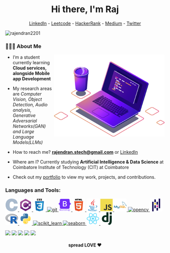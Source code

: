 <h1 align="center">Hi there, I'm Raj</h1>
<!--- Adding Header Elements -->

<p align="center">
  <a href="https://www.linkedin.com/in/rajendran-s-02b222270/">LinkedIn</a> - 
  <a href="https://www.leetcode.com/rajendran2201" target="blank">Leetcode</a> -
  <a href="https://www.hackerrank.com/profile/asrajendrayadav" target="blank">HackerRank</a> -
  <a href="https://medium.com/@asrajendrayadav" target="blank">Medium</a> -
  <a href="https://x.com/rajastwt" target="blank">Twitter</a> 
  


<p align="left"> <img src="https://komarev.com/ghpvc/?username=rajendran2201&label=Profile%20views&color=0e75b6&style=flat" alt="rajendran2201" /> </p>
<h3>👨🏻‍💻 About Me</h3><img src="https://github.com/Rajendran2201/Rajendran2201/blob/main/Assets/illustration.png" min-width="300px" max-width="300px" width="350px" align="right"> 

- I’m a student currently learning **Cloud services, alongside Mobile app Development**

- My research areas are *Computer Vision, Object Detection, Audio analysis, Generative Adversarial Networks(GAN) and Large Language Models(LLMs)*

- How to reach me? **rajendran.stech@gmail.com** or <a href="https://www.linkedin.com/in/rajendran-s-02b222270/">LinkedIn</a>
 
- Where am I?  Currently studying **Artificial Intelligence & Data Science** at Coimbatore Institute of Technology (CIT) at Coimbatore

- Check out my [portfolio](https://rajendrancodes.vercel.app/) to view my work, projects, and contributions.


<h3 align="left">Languages and Tools:</h3>
<p align="left"> <a href="https://www.cprogramming.com/" target="_blank" rel="noreferrer"> <img src="https://raw.githubusercontent.com/devicons/devicon/master/icons/c/c-original.svg" alt="c" width="40" height="40"/> </a> <a href="https://www.w3schools.com/cs/" target="_blank" rel="noreferrer"> <img src="https://raw.githubusercontent.com/devicons/devicon/master/icons/csharp/csharp-original.svg" alt="csharp" width="40" height="40"/> </a> <a href="https://www.w3schools.com/css/" target="_blank" rel="noreferrer"> <img src="https://raw.githubusercontent.com/devicons/devicon/master/icons/css3/css3-original-wordmark.svg" alt="css3" width="40" height="40"/> </a> <a href="https://git-scm.com/" target="_blank" rel="noreferrer"> <img src="https://www.vectorlogo.zone/logos/git-scm/git-scm-icon.svg" alt="git" width="40" height="40"/> </a> <a href="https://getbootstrap.com" target="_blank" rel="noreferrer"> <img src="https://raw.githubusercontent.com/devicons/devicon/master/icons/bootstrap/bootstrap-plain-wordmark.svg" alt="bootstrap" width="40" height="40"/> </a> <a href="https://www.w3.org/html/" target="_blank" rel="noreferrer"> <img src="https://raw.githubusercontent.com/devicons/devicon/master/icons/html5/html5-original-wordmark.svg" alt="html5" width="40" height="40"/> </a> <a href="https://www.java.com" target="_blank" rel="noreferrer"> <img src="https://raw.githubusercontent.com/devicons/devicon/master/icons/java/java-original.svg" alt="java" width="40" height="40"/> </a> <a href="https://developer.mozilla.org/en-US/docs/Web/JavaScript" target="_blank" rel="noreferrer"> <img src="https://raw.githubusercontent.com/devicons/devicon/master/icons/javascript/javascript-original.svg" alt="javascript" width="40" height="40"/> </a> <a href="https://www.mysql.com/" target="_blank" rel="noreferrer"> <img src="https://raw.githubusercontent.com/devicons/devicon/master/icons/mysql/mysql-original-wordmark.svg" alt="mysql" width="40" height="40"/> </a> <a href="https://opencv.org/" target="_blank" rel="noreferrer"> <img src="https://www.vectorlogo.zone/logos/opencv/opencv-icon.svg" alt="opencv" width="40" height="40"/> </a> <a href="https://pandas.pydata.org/" target="_blank" rel="noreferrer"> <img src="https://raw.githubusercontent.com/devicons/devicon/2ae2a900d2f041da66e950e4d48052658d850630/icons/pandas/pandas-original.svg" alt="pandas" width="40" height="40"/> </a> 
<a href="https://www.r-project.org/" target="_blank" rel="noreferrer"><img src="https://raw.githubusercontent.com/devicons/devicon/master/icons/r/r-original.svg" alt="R" width="40" height="40"/> </a>
<a href="https://www.python.org" target="_blank" rel="noreferrer"> <img src="https://raw.githubusercontent.com/devicons/devicon/master/icons/python/python-original.svg" alt="python" width="40" height="40"/> </a> <a href="https://scikit-learn.org/" target="_blank" rel="noreferrer"> <img src="https://upload.wikimedia.org/wikipedia/commons/0/05/Scikit_learn_logo_small.svg" alt="scikit_learn" width="40" height="40"/> </a> <a href="https://seaborn.pydata.org/" target="_blank" rel="noreferrer"> <img src="https://seaborn.pydata.org/_images/logo-mark-lightbg.svg" alt="seaborn" width="40" height="40"/> </a> 
 <a href="https://react.dev/" target="_blank" rel="noreferrer"> 
    <img src="https://raw.githubusercontent.com/devicons/devicon/master/icons/react/react-original.svg" alt="react" width="40" height="40"/> 
  </a>
  <a href="https://www.djangoproject.com/" target="_blank" rel="noreferrer"> 
    <img src="https://raw.githubusercontent.com/devicons/devicon/master/icons/django/django-plain.svg" alt="django" width="40" height="40"/> 
  </a>

  </a>
</p>

<!--- 2nd Section on GitHub Analytics -->


<!---<h3 align="left"><b>⚙️GitHub Analytics</b></h3> --->


[![](https://raw.githubusercontent.com/Rajendran2201/GitHub-summary-cards/master/profile-summary-card-output/aura/0-profile-details.svg)](https://github.com/vn7n24fzkq/github-profile-summary-cards)
[![](https://raw.githubusercontent.com/Rajendran2201/GitHub-summary-cards/master/profile-summary-card-output/aura/1-repos-per-language.svg)](https://github.com/vn7n24fzkq/github-profile-summary-cards) [![](https://raw.githubusercontent.com/Rajendran2201/GitHub-summary-cards/master/profile-summary-card-output/aura/2-most-commit-language.svg)](https://github.com/vn7n24fzkq/github-profile-summary-cards)
[![](https://raw.githubusercontent.com/Rajendran2201/GitHub-summary-cards/master/profile-summary-card-output/aura/3-stats.svg)](https://github.com/vn7n24fzkq/github-profile-summary-cards) [![](https://raw.githubusercontent.com/Rajendran2201/GitHub-summary-cards/master/profile-summary-card-output/aura/4-productive-time.svg)](https://github.com/vn7n24fzkq/github-profile-summary-cards)


 
<div align="center">


#### spread LOVE ❤️ 
</div>

     
